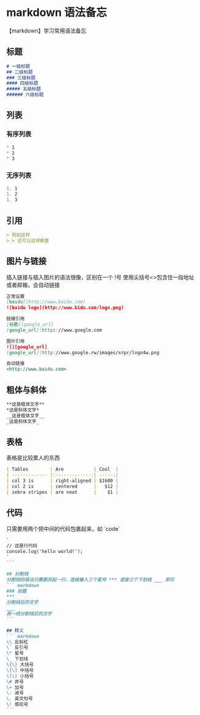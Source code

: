 # markdown 语法备忘
【markdown】学习常用语法备忘

## 标题
``` markdown
# 一级标题
## 二级标题
### 三级标题
#### 四级标题
##### 五级标题
###### 六级标题
```

## 列表
### 有序列表
``` markdown
* 1
* 2
* 3
```

### 无序列表
``` markdown
1. 1
1. 2
1. 3
```

## 引用
``` markdown
> 例如这样
> > 还可以这样嵌套
```

## 图片与链接
插入链接与插入图片的语法很像，区别在一个 !号
使用尖括号<>包含住一段地址或者邮箱，会自动链接
``` markdown
正常设置
[baidu](http://www.baidu.com)
![baidu logo](http://www.bidu.com/logo.png)

链接引用
[谷歌][google_url]
[google_url]:https://www.google.com

图片引用
![][google_url]
[google_url]:http://www.google.rw/images/srpr/logo4w.png

自动链接
<http://www.baidu.com>
```

## 粗体与斜体
``` markdown
**这是粗体文字**
*这是斜体文字*
__这是粗体文字__
_这是斜体文字_
```

## 表格
表格是比较累人的东西
``` markdown
| Tables        | Are           | Cool  |
| ------------- |:-------------:| -----:|
| col 3 is      | right-aligned | $1600 |
| col 2 is      | centered      |   $12 |
| zebra stripes | are neat      |    $1 |
```

## 代码
只需要用两个把中间的代码包裹起来，如 \`code\`
```` markdown
`
// 这是行代码
console.log('hello world!');
`
```

## 分割线
分割线的语法只需要另起一行，连续输入三个星号 *** 或者三个下划线 ___ 即可
``` markdown
### 标题
***
分割线后的文字
___
再一线分割线后的文字
```

## 转义
``` markdown
\\ 反斜杠
\` 反引号
\* 星号
\_ 下划线
\{\} 大括号
\[\] 中括号
\(\) 小括号
\# 井号
\+ 加号
\- 减号
\. 英文句号
\! 感叹号
```
